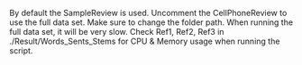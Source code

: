 By default the SampleReview is used. Uncomment the CellPhoneReview to use the full data set. Make sure to change the folder path. When running the full data set, it will be very slow. Check Ref1, Ref2, Ref3 in ./Result/Words_Sents_Stems for CPU & Memory usage when running the script.
